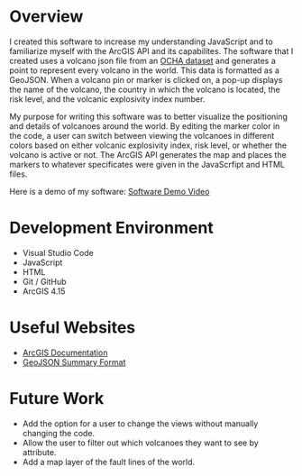 # Overview

I created this software to increase my understanding JavaScript and to familiarize myself with the ArcGIS API and its capabilites. The software that I created uses a volcano json file from an [OCHA dataset](https://data.humdata.org/dataset/volcano-population-exposure-index-gvm/resource/7234d067-2d74-449a-9c61-22ae6d98d928) and generates a point to represent every volcano in the world. This data is formatted as a GeoJSON. When a volcano pin or marker is clicked on, a pop-up displays the name of the volcano, the country in which the volcano is located, the risk level, and the volcanic explosivity index number. 

My purpose for writing this software was to better visualize the positioning and details of volcanoes around the world. By editing the marker color in the code, a user can switch between viewing the volcanoes in different colors based on either volcanic explosivity index, risk level, or whether the volcano is active or not. The ArcGIS API generates the map and places the markers to whatever specificates were given in the JavaScrfipt and HTML files.

Here is a demo of my software: [Software Demo Video](http://youtube.link.goes.here)

# Development Environment

* Visual Studio Code
* JavaScript
* HTML
* Git / GitHub
* ArcGIS 4.15

# Useful Websites

* [ArcGIS Documentation](https://developers.arcgis.com/documentation/)
* [GeoJSON Summary Format](https://earthquake.usgs.gov/earthquakes/feed/v1.0/geojson.php)

# Future Work

* Add the option for a user to change the views without manually changing the code.
* Allow the user to filter out which volcanoes they want to see by attribute.
* Add a map layer of the fault lines of the world.

